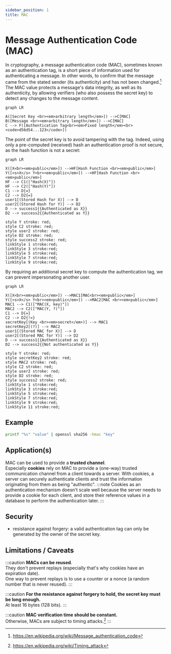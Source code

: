 ```yaml
---
sidebar_position: 1
title: MAC
---
```


# Message Authentication Code (MAC)
In cryptography, a message authentication code (MAC), sometimes known as an authentication tag, is a short piece of information used for authenticating a message.
In other words, to confirm that the message came from the stated sender (its authenticity) and has not been changed.[^1]
The MAC value protects a message's data integrity, as well as its authenticity, by allowing verifiers (who also possess the secret key) to detect any changes to the message content.
```mermaid
graph LR

A([Secret Key <br><em>arbitrary length</em>]) -->C[MAC]
B([Message <br><em>arbitrary length</em>]) -->C[MAC]
C --> F([Authentication Tag<br><em>Fixed length</em><br> <code>d56d54...123</code>])
```
The point of the secret key is to avoid tampering with the tag. Indeed, using only a pre-computed (received) hash an authentication proof is  not secure, as the hash function is not a secret:
```mermaid
graph LR

X([X<br><em>public</em>]) -->HF[Hash Function <br><em>public</em>]
Y([<s>X</s> Y<br><em>public</em>]) -->HF[Hash Function <br><em>public</em>]
HF --> C1(["Hash(X)"])
HF --> C2(["Hash(Y)"])
C1 --> D{=}
C2 --> D2{=}
user1[(Stored Hash for X)] --> D
user2[(Stored Hash for Y)] --> D2
D --> success1{{Authenticated as X}}
D2 --> success2{{Authenticated as Y}}

style Y stroke: red;
style C2 stroke: red;
style user2 stroke: red;
style D2 stroke: red;
style success2 stroke: red;
linkStyle 1 stroke:red;
linkStyle 3 stroke:red;
linkStyle 5 stroke:red;
linkStyle 7 stroke:red;
linkStyle 9 stroke:red;
```

By requiring an additional secret key to compute the authentication tag, we can prevent impersonating another user.
```mermaid
graph LR

X([X<br><em>public</em>]) -->MAC1[MAC<br><em>public</em>]
Y([<s>X</s> Y<br><em>public</em>]) -->MAC2[MAC <br><em>public</em>]
MAC1 --> C1(["MAC(X, key)"])
MAC2 --> C2(["MAC(Y, ?)"])
C1 --> D{=}
C2 --> D2{!=}
secretKey[(Key <br><em>secret</em>)] --> MAC1
secretKey2[(?)] --> MAC2
user1[(Stored MAC for X)] --> D
user2[(Stored MAC for Y)] --> D2
D --> success1{{Authenticated as X}}
D2 --> success2{{Not authenticated as Y}}

style Y stroke: red;
style secretKey2 stroke: red;
style MAC2 stroke: red;
style C2 stroke: red;
style user2 stroke: red;
style D2 stroke: red;
style success2 stroke: red;
linkStyle 1 stroke:red;
linkStyle 3 stroke:red;
linkStyle 5 stroke:red;
linkStyle 7 stroke:red;
linkStyle 9 stroke:red;
linkStyle 11 stroke:red;

```

## Example
```bash
printf "%s" "value" | openssl sha256 -hmac "key"
```

## Application(s)
MAC can be used to provide a **trusted channel**.  
Especially **cookies** rely on MAC to provide a (one-way) trusted communication channel from a client towards a server.
With cookies, a server can securely authenticate clients and trust the information originating from them as being "authentic".
:::note
Cookies as an authentication mechanism doesn't scale well because the server needs to provide a cookie for each client, and store their reference values in a database to perform the authentication later.
:::

## Security
- resistance against forgery: a valid authentication tag can only be generated by the owner of the secret key.

## Limitations / Caveats
:::caution
**MACs can be reused**.  
They don't prevent replays (especially that's why cookies have an expiration date).  
One way to prevent replays is to use a counter or a nonce (a random number that is never reused).
:::

:::caution
**For the resistance against forgery to hold, the secret key must be long enough.**  
At least 16 bytes (128 bits).
:::

:::caution
**MAC verification time should be constant.**  
Otherwise, MACs are subject to timing attacks.[^2]
:::

[^1]: https://en.wikipedia.org/wiki/Message_authentication_code
[^2]: https://en.wikipedia.org/wiki/Timing_attack

